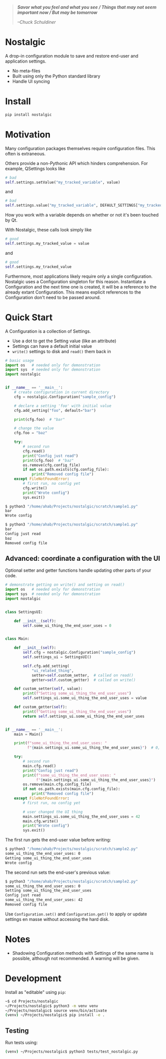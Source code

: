 > ***Savor what you feel and what you see / Things that may not seem important now / But may be tomorrow***
>
> *–Chuck Schuldiner*

# Nostalgic
A drop-in configuration module to save and restore end-user and
application settings.

- No meta-files
- Built using only the Python standard library
- Handle UI syncing

# Install
```python
pip install nostalgic
```

# Motivation
Many configuration packages themselves require configuration files.
This often is extraneous.

Others provide a non-Pythonic API which hinders comprehension.  For
example, QSettings looks like

```python
# bad
self.settings.setValue("my_tracked_variable", value)
```

and

```python
# bad
self.settings.value("my_tracked_variable", DEFAULT_SETTINGS["my_tracked_variable"])
```

How you work with a variable depends on whether or not it's been
touched by Qt.

With Nostalgic, these calls look simply like

```python
# good
self.settings.my_tracked_value = value
```

and

```python
# good
self.settings.my_tracked_value
```

Furthermore, most applications likely require only a single
configuration.  Nostalgic uses a Configuration singleton for this
reason.  Instantiate a Configuration and the next time one is created,
it will be a reference to the already extant Configuration.  This
means explicit references to the Configuration don't need to be passed
around.

# Quick Start
A Configuration is a collection of Settings.

- Use a dot to get the Setting value (like an attribute)
- Settings can have a default initial value
- `write()` settings to disk and `read()` them back in

```python
# basic usage
import os   # needed only for demonstration
import sys  # needed only for demonstration
import nostalgic


if __name__ == '__main__':
    # create configuration in current directory
    cfg = nostalgic.Configuration("sample_config")

    # declare a setting 'foo' with initial value
    cfg.add_setting("foo", default="bar")

    print(cfg.foo)  # "bar"

    # change the value
    cfg.foo = "baz"

    try:
        # second run
        cfg.read()
        print("Config just read")
        print(cfg.foo)  # "baz"
        os.remove(cfg.config_file)
        if not os.path.exists(cfg.config_file):
            print("Removed config file")
    except FileNotFoundError:
        # first run, no config yet
        cfg.write()
        print("Wrote config")
        sys.exit()

```

```sh
$ python3 "/home/ahab/Projects/nostalgic/scratch/sample1.py"
bar
Wrote config

$ python3 "/home/ahab/Projects/nostalgic/scratch/sample1.py"
bar
Config just read
baz
Removed config file
```

## Advanced: coordinate a configuration with the UI
Optional setter and getter functions handle updating other parts of your code.

```python
# demonstrate getting on write() and setting on read()
import os   # needed only for demonstration
import sys  # needed only for demonstration
import nostalgic


class SettingsUI:

    def __init__(self):
        self.some_ui_thing_the_end_user_uses = 0


class Main:

    def __init__(self):
        self.cfg = nostalgic.Configuration("sample_config")
        self.settings_ui = SettingsUI()

        self.cfg.add_setting(
            "ui_related_thing",
            setter=self.custom_setter,  # called on read()
            getter=self.custom_getter)  # called on write()

    def custom_setter(self, value):
        print(f"Setting some_ui_thing_the_end_user_uses")
        self.settings_ui.some_ui_thing_the_end_user_uses = value

    def custom_getter(self):
        print(f"Getting some_ui_thing_the_end_user_uses")
        return self.settings_ui.some_ui_thing_the_end_user_uses


if __name__ == '__main__':
    main = Main()

    print(f"some_ui_thing_the_end_user_uses: "
          f"{main.settings_ui.some_ui_thing_the_end_user_uses}")  # 0, the initial value

    try:
        # second run
        main.cfg.read()
        print("Config just read")
        print(f"some_ui_thing_the_end_user_uses: "
              f"{main.settings_ui.some_ui_thing_the_end_user_uses}")
        os.remove(main.cfg.config_file)
        if not os.path.exists(main.cfg.config_file):
            print("Removed config file")
    except FileNotFoundError:
        # first run, no config yet

        # user changed the UI thing
        main.settings_ui.some_ui_thing_the_end_user_uses = 42
        main.cfg.write()
        print("Wrote config")
        sys.exit()

```

The first run gets the end-user value before writing:

```sh
$ python3 "/home/ahab/Projects/nostalgic/scratch/sample2.py"
some_ui_thing_the_end_user_uses: 0
Getting some_ui_thing_the_end_user_uses
Wrote config
```

The second run sets the end-user's previous value:

```sh
$ python3 "/home/ahab/Projects/nostalgic/scratch/sample2.py"
some_ui_thing_the_end_user_uses: 0
Setting some_ui_thing_the_end_user_uses
Config just read
some_ui_thing_the_end_user_uses: 42
Removed config file

```

Use `Configuration.set()` and `Configuration.get()` to apply or update
settings en masse without accessing the hard disk.

# Notes
- Shadowing Configuration methods with Settings of the same name is
  possible, although not recommended.  A warning will be given.

# Development
Install as "editable" using `pip`:

```sh
~$ cd Projects/nostalgic
~/Projects/nostalgic$ python3 -m venv venv
~/Projects/nostalgic$ source venv/bin/activate
(venv) ~/Projects/nostalgic$ pip install -e .
```

## Testing
Run tests using:

```sh
(venv) ~/Projects/nostalgic$ python3 tests/test_nostalgic.py
```

